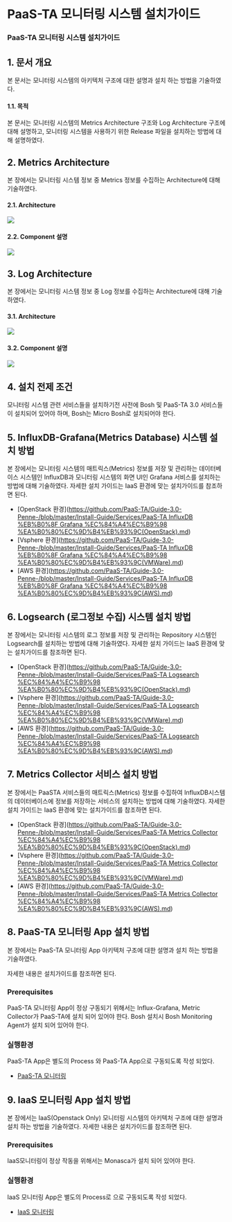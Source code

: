 # PaaS-TA 모니터링 시스템 설치가이드

### PaaS-TA 모니터링 시스템 설치가이드

## 1. 문서 개요

본 문서는 모니터링 시스템의 아키텍처 구조에 대한 설명과 설치 하는 방법을 기술하였다.

#### 1.1. 목적

본 문서는 모니터링 시스템의 Metrics Architecture 구조와 Log Architecture 구조에 대해 설명하고, 모니터링 시스템을 사용하기 위한 Release 파일을 설치하는 방법에 대해 설명하였다.

## 2.  Metrics Architecture

본 장에서는 모니터링 시스템 정보 중 Metrics 정보를 수집하는 Architecture에 대해 기술하였다.

#### 2.1. Architecture

![](../../../.gitbook/assets/2-1-1%20%2814%29.png)

#### 2.2. Component 설명

![](../../../.gitbook/assets/2-2-1%20%288%29.png)

## 3. Log Architecture

본 장에서는 모니터링 시스템 정보 중 Log 정보를 수집하는 Architecture에 대해 기술하였다.

#### 3.1. Architecture

![](../../../.gitbook/assets/3-1-1%20%281%29.png)

#### 3.2. Component 설명

![](../../../.gitbook/assets/3-2-1%20%282%29.png)

## 4. 설치 전제 조건

모니터링 시스템 관련 서비스들을 설치하기전 사전에 Bosh 및 PaaS-TA 3.0 서비스들이 설치되어 있어야 하며, Bosh는 Micro Bosh로 설치되어야 한다.

## 5. InfluxDB-Grafana\(Metrics Database\) 시스템 설치 방법

본 장에서는 모니터링 시스템의 매트릭스\(Metrics\) 정보를 저장 및 관리하는 데이터베이스 시스템인 InfluxDB과 모니터링 시스템의 화면 UI인 Grafana 서비스를 설치하는 방법에 대해 기술하였다. 자세한 설치 가이드는 IaaS 환경에 맞는 설치가이드를 참조하면 된다.

* \[OpenStack 환경\]\([https://github.com/PaaS-TA/Guide-3.0-Penne-/blob/master/Install-Guide/Services/PaaS-TA InfluxDB %EB%B0%8F Grafana %EC%84%A4%EC%B9%98 %EA%B0%80%EC%9D%B4%EB%93%9C\(OpenStack\).md](https://github.com/PaaS-TA/Guide-3.0-Penne-/blob/master/Install-Guide/Services/PaaS-TA%20InfluxDB%20%EB%B0%8F%20Grafana%20%EC%84%A4%EC%B9%98%20%EA%B0%80%EC%9D%B4%EB%93%9C%28OpenStack%29.md)\)
* \[Vsphere  환경\]\([https://github.com/PaaS-TA/Guide-3.0-Penne-/blob/master/Install-Guide/Services/PaaS-TA InfluxDB %EB%B0%8F Grafana %EC%84%A4%EC%B9%98 %EA%B0%80%EC%9D%B4%EB%93%9C\(VMWare\).md](https://github.com/PaaS-TA/Guide-3.0-Penne-/blob/master/Install-Guide/Services/PaaS-TA%20InfluxDB%20%EB%B0%8F%20Grafana%20%EC%84%A4%EC%B9%98%20%EA%B0%80%EC%9D%B4%EB%93%9C%28VMWare%29.md)\)
* \[AWS 환경\]\([https://github.com/PaaS-TA/Guide-3.0-Penne-/blob/master/Install-Guide/Services/PaaS-TA InfluxDB %EB%B0%8F Grafana %EC%84%A4%EC%B9%98 %EA%B0%80%EC%9D%B4%EB%93%9C\(AWS\).md](https://github.com/PaaS-TA/Guide-3.0-Penne-/blob/master/Install-Guide/Services/PaaS-TA%20InfluxDB%20%EB%B0%8F%20Grafana%20%EC%84%A4%EC%B9%98%20%EA%B0%80%EC%9D%B4%EB%93%9C%28AWS%29.md)\)

## 6. Logsearch \(로그정보 수집\) 시스템 설치 방법

본 장에서는 모니터링 시스템의 로그 정보를 저장 및 관리하는 Repository 시스템인 Logsearch를 설치하는 방법에 대해 기술하였다. 자세한 설치 가이드는 IaaS 환경에 맞는 설치가이드를 참조하면 된다.

* \[OpenStack 환경\]\([https://github.com/PaaS-TA/Guide-3.0-Penne-/blob/master/Install-Guide/Services/PaaS-TA Logsearch %EC%84%A4%EC%B9%98 %EA%B0%80%EC%9D%B4%EB%93%9C\(OpenStack\).md](https://github.com/PaaS-TA/Guide-3.0-Penne-/blob/master/Install-Guide/Services/PaaS-TA%20Logsearch%20%EC%84%A4%EC%B9%98%20%EA%B0%80%EC%9D%B4%EB%93%9C%28OpenStack%29.md)\)
* \[Vsphere  환경\]\([https://github.com/PaaS-TA/Guide-3.0-Penne-/blob/master/Install-Guide/Services/PaaS-TA Logsearch %EC%84%A4%EC%B9%98 %EA%B0%80%EC%9D%B4%EB%93%9C\(VMWare\).md](https://github.com/PaaS-TA/Guide-3.0-Penne-/blob/master/Install-Guide/Services/PaaS-TA%20Logsearch%20%EC%84%A4%EC%B9%98%20%EA%B0%80%EC%9D%B4%EB%93%9C%28VMWare%29.md)\)
* \[AWS 환경\]\([https://github.com/PaaS-TA/Guide-3.0-Penne-/blob/master/Install-Guide/Services/PaaS-TA Logsearch %EC%84%A4%EC%B9%98 %EA%B0%80%EC%9D%B4%EB%93%9C\(AWS\).md](https://github.com/PaaS-TA/Guide-3.0-Penne-/blob/master/Install-Guide/Services/PaaS-TA%20Logsearch%20%EC%84%A4%EC%B9%98%20%EA%B0%80%EC%9D%B4%EB%93%9C%28AWS%29.md)\)

## 7. Metrics Collector 서비스 설치 방법

본 장에서는 PaaSTA 서비스들의 매트릭스\(Metrics\) 정보를 수집하여 InfluxDB시스템의 데이터베이스에 정보를 저장하는 서비스의 설치하는 방법에 대해 기술하였다. 자세한 설치 가이드는 IaaS 환경에 맞는 설치가이드를 참조하면 된다.

* \[OpenStack 환경\]\([https://github.com/PaaS-TA/Guide-3.0-Penne-/blob/master/Install-Guide/Services/PaaS-TA Metrics Collector  %EC%84%A4%EC%B9%98 %EA%B0%80%EC%9D%B4%EB%93%9C\(OpenStack\).md](https://github.com/PaaS-TA/Guide-3.0-Penne-/blob/master/Install-Guide/Services/PaaS-TA%20Metrics%20Collector%20%20%EC%84%A4%EC%B9%98%20%EA%B0%80%EC%9D%B4%EB%93%9C%28OpenStack%29.md)\)
* \[Vsphere  환경\]\([https://github.com/PaaS-TA/Guide-3.0-Penne-/blob/master/Install-Guide/Services/PaaS-TA Metrics Collector  %EC%84%A4%EC%B9%98 %EA%B0%80%EC%9D%B4%EB%93%9C\(VMWare\).md](https://github.com/PaaS-TA/Guide-3.0-Penne-/blob/master/Install-Guide/Services/PaaS-TA%20Metrics%20Collector%20%20%EC%84%A4%EC%B9%98%20%EA%B0%80%EC%9D%B4%EB%93%9C%28VMWare%29.md)\)
* \[AWS 환경\]\([https://github.com/PaaS-TA/Guide-3.0-Penne-/blob/master/Install-Guide/Services/PaaS-TA Metrics Collector  %EC%84%A4%EC%B9%98 %EA%B0%80%EC%9D%B4%EB%93%9C\(AWS\).md](https://github.com/PaaS-TA/Guide-3.0-Penne-/blob/master/Install-Guide/Services/PaaS-TA%20Metrics%20Collector%20%20%EC%84%A4%EC%B9%98%20%EA%B0%80%EC%9D%B4%EB%93%9C%28AWS%29.md)\)

## 8. PaaS-TA 모니터링 App 설치 방법

본 장에서는 PaaS-TA 모니터링 App 아키텍처 구조에 대한 설명과 설치 하는 방법을 기술하였다.

자세한 내용은 설치가이드를 참조하면 된다.

### Prerequisites

PaaS-TA 모니터링 App이 정상 구동되기 위해서는 Influx-Grafana, Metric Collector가 PaaS-TA에 설치 되어 있어야 한다. Bosh 설치시 Bosh Monitoring Agent가 설치 되어 있어야 한다.

### 실행환경

PaaS-TA App은 별도의 Process 와 PaaS-TA App으로 구동되도록 작성 되었다.

* [PaaS-TA 모니터링](https://github.com/PaaS-TA/PaaS-TA-Monitoring)

## 9. IaaS 모니터링 App 설치 방법

본 장에서는 IaaS\(Openstack Only\) 모니터링 시스템의 아키텍처 구조에 대한 설명과 설치 하는 방법을 기술하였다. 자세한 내용은 설치가이드를 참조하면 된다.

### Prerequisites

IaaS모니터링이 정상 작동을 위해서는 Monasca가 설치 되어 있어야 한다.

### 실행환경

IaaS 모니터링 App은 별도의 Process로 으로 구동되도록 작성 되었다.

* [IaaS 모니터링](https://github.com/PaaS-TA/IaaS-Monitoring)

